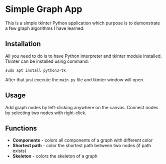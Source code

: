 # Simple Graph App
This is a simple tkinter Python application which purpose is to demonstrate a few graph algorithms I have learned.
## Installation
All you need to do is to have Python interpreter and tkinter module installed. Tkinter can be installed using command:

`sudo apt install python3-tk`

After that just execute the `main.py` file and tkinter window will open.
## Usage
Add graph nodes by left-clicking anywhere on the canvas. Connect nodes by selecting two nodes with right-click.
## Functions
- **Components** - colors all components of a graph with different color
- **Shortest path** - color the shortest path between two nodes (if path exists)
- **Skeleton** - colors the skeleton of a graph
